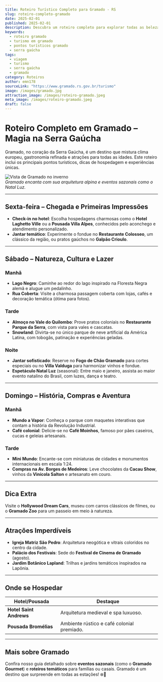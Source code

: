 ```yaml
---
title: Roteiro Turístico Completo para Gramado - RS
slug: roteiro-completo-gramado
date: 2025-02-01
published: 2025-02-01
description: Descubra um roteiro completo para explorar todas as belezas e encantos de Gramado, na Serra Gaúcha.
keywords:
  - roteiro gramado
  - turismo em gramado
  - pontos turísticos gramado
  - serra gaúcha
tags:
  - viagem
  - turismo
  - serra gaúcha
  - gramado
category: Roteiros
author: emn178
sourceLink: "https://www.gramado.rs.gov.br/turismo"
image: /images/gramado.jpg  
attraction_image: /images/roteiro-gramado.jpeg 
meta_image: /images/roteiro-gramado.jpeg
draft: false
---
```


# Roteiro Completo em Gramado – Magia na Serra Gaúcha

Gramado, no coração da Serra Gaúcha, é um destino que mistura clima europeu, gastronomia refinada e atrações para todas as idades. Este roteiro inclui os principais pontos turísticos, dicas de hospedagem e experiências únicas.

![Vista de Gramado no inverno](/images/gramado-inverno.jpg)  
*Gramado encanta com sua arquitetura alpina e eventos sazonais como o Natal Luz.*

---

## Sexta-feira – Chegada e Primeiras Impressões

- **Check-in no hotel**: Escolha hospedagens charmosas como o **Hotel Laghetto Ville** ou a **Pousada Villa Alpes**, conhecidos pelo aconchego e atendimento personalizado.  
- **Jantar temático**: Experimente o fondue no **Restaurante Colosseo**, um clássico da região, ou pratos gaúchos no **Galpão Crioulo**.

---

## Sábado – Natureza, Cultura e Lazer

### Manhã
- **Lago Negro**: Caminhe ao redor do lago inspirado na Floresta Negra alemã e alugue um pedalinho.  
- **Rua Coberta**: Visite a charmosa passagem coberta com lojas, cafés e decoração temática (ótima para fotos).  

### Tarde
- **Almoço no Vale do Quilombo**: Prove pratos coloniais no **Restaurante Parque da Serra**, com vista para vales e cascatas.  
- **Snowland**: Divirta-se no único parque de neve artificial da América Latina, com tobogãs, patinação e experiências geladas.  

### Noite
- **Jantar sofisticado**: Reserve no **Fogo de Chão Gramado** para cortes especiais ou no **Villa Valduga** para harmonizar vinhos e fondue.  
- **Espetáculo Natal Luz** (seasonal): Entre maio e janeiro, assista ao maior evento natalino do Brasil, com luzes, dança e teatro.  

---

## Domingo – História, Compras e Aventura

### Manhã
- **Mundo a Vapor**: Conheça o parque com maquetes interativas que contam a história da Revolução Industrial.  
- **Café colonial**: Delicie-se no **Café Moinhos**, famoso por pães caseiros, cucas e geleias artesanais.  

### Tarde
- **Mini Mundo**: Encante-se com miniaturas de cidades e monumentos internacionais em escala 1:24.  
- **Compras na Av. Borges de Medeiros**: Leve chocolates da **Cacau Show**, vinhos da **Vinícola Salton** e artesanato em couro.  

---

## Dica Extra  
Visite o **Hollywood Dream Cars**, museu com carros clássicos de filmes, ou o **Gramado Zoo** para um passeio em meio à natureza.

---

## Atrações Imperdíveis
- **Igreja Matriz São Pedro**: Arquitetura neogótica e vitrais coloridos no centro da cidade.  
- **Palácio dos Festivais**: Sede do **Festival de Cinema de Gramado** (agosto).  
- **Jardim Botânico Lapland**: Trilhas e jardins temáticos inspirados na Lapônia.  

---

## Onde se Hospedar
| Hotel/Pousada          | Destaque                              |  
|-------------------------|---------------------------------------|  
| **Hotel Saint Andrews** | Arquitetura medieval e spa luxuoso.   |  
| **Pousada Bromélias**   | Ambiente rústico e café colonial premiado. |  

---

## Mais sobre Gramado  
Confira nosso guia detalhado sobre **eventos sazonais** (como o **Gramado Gourmet**) e **roteiros temáticos** para famílias ou casais. Gramado é um destino que surpreende em todas as estações! ❄️🍫  